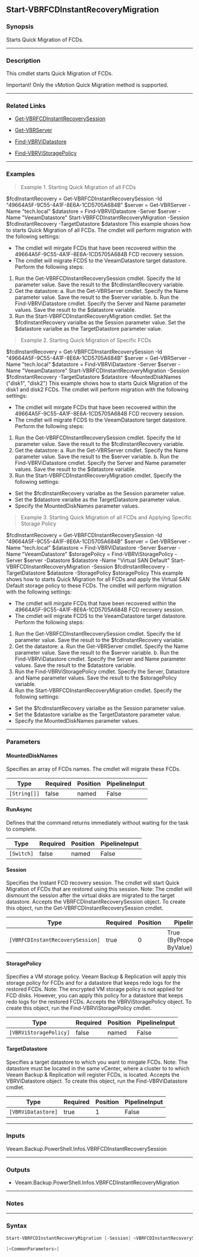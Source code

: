 Start-VBRFCDInstantRecoveryMigration
------------------------------------

### Synopsis
Starts Quick Migration of FCDs.

---

### Description

This cmdlet starts Quick Migration of FCDs.

Important! Only the vMotion Quick Migration method is supported.

---

### Related Links
* [Get-VBRFCDInstantRecoverySession](Get-VBRFCDInstantRecoverySession)

* [Get-VBRServer](Get-VBRServer)

* [Find-VBRViDatastore](Find-VBRViDatastore)

* [Find-VBRViStoragePolicy](Find-VBRViStoragePolicy)

---

### Examples
> Example 1. Starting Quick Migration of all FCDs

$fcdInstantRecovery = Get-VBRFCDInstantRecoverySession -Id "49664A5F-9C55-4A1F-8E6A-1CD5705A684B"
$server = Get-VBRServer -Name "tech.local"
$datastore = Find-VBRViDatastore -Server $server -Name "VeeamDatastore"
Start-VBRFCDInstantRecoveryMigration -Session $fcdInstantRecovery -TargetDatastore $datastore
This example shows how to starts Quick Migration of all FCDs.
The cmdlet will perform migration with the following settings:
- The cmdlet will mirgate FCDs that have been recovered within the 49664A5F-9C55-4A1F-8E6A-1CD5705A684B FCD recovery session.
- The cmdlet will migrate FCDS to the VeeamDatastore target datastore.
Perform the following steps:

1. Run the Get-VBRFCDInstantRecoverySession cmdlet. Specify the Id parameter value. Save the result to the $fcdInstantRecovery variable.
2. Get the datastore:
a. Run the Get-VBRServer cmdlet. Specify the Name parameter value. Save the result to the $server variable.
b. Run the Find-VBRViDatastore cmdlet. Specify the Server and Name parameter values. Save the result to the $datastore variable.
3. Run the Start-VBRFCDInstantRecoveryMigration cmdlet. Set the $fcdInstantRecovery varialbe as the Session parameter value. Set the $datastore varialbe as the TargetDatastore parameter value.
> Example 2. Starting Quick Migration of Specific FCDs

$fcdInstantRecovery = Get-VBRFCDInstantRecoverySession -Id "49664A5F-9C55-4A1F-8E6A-1CD5705A684B"
$server = Get-VBRServer -Name "tech.local"
$datastore = Find-VBRViDatastore -Server $server -Name "VeeamDatastore"
Start-VBRFCDInstantRecoveryMigration -Session $fcdInstantRecovery -TargetDatastore $datastore -MountedDiskNames ("disk1", "disk2")
This example shows how to starts Quick Migration of the disk1 and disk2 FCDs.
The cmdlet will perform migration with the following settings:
- The cmdlet will mirgate FCDs that have been recovered within the 49664A5F-9C55-4A1F-8E6A-1CD5705A684B FCD recovery session.
- The cmdlet will migrate FCDS to the VeeamDatastore target datastore.
Perform the following steps:

1. Run the Get-VBRFCDInstantRecoverySession cmdlet. Specify the Id parameter value. Save the result to the $fcdInstantRecovery variable.
2. Get the datastore:
a. Run the Get-VBRServer cmdlet. Specify the Name parameter value. Save the result to the $server variable.
b. Run the Find-VBRViDatastore cmdlet. Specify the Server and Name parameter values. Save the result to the $datastore variable.
3. Run the Start-VBRFCDInstantRecoveryMigration cmdlet. Specify the following settings:
- Set the $fcdInstantRecovery varialbe as the Session parameter value.
- Set the $datastore varialbe as the TargetDatastore parameter value.
- Specify the MountedDiskNames parameter values.
> Example 3. Starting Quick Migration of all FCDs and Applying Specific Storage Policy

$fcdInstantRecovery = Get-VBRFCDInstantRecoverySession -Id "49664A5F-9C55-4A1F-8E6A-1CD5705A684B"
$server = Get-VBRServer -Name "tech.local"
$datastore = Find-VBRViDatastore -Server $server -Name "VeeamDatastore"
$storagePolicy = Find-VBRViStoragePolicy -Server $server -Datastore $datastore -Name "Virtual SAN Default"
Start-VBRFCDInstantRecoveryMigration -Session $fcdInstantRecovery -TargetDatastore $datastore -StoragePolicy $storagePolicy
This example shows how to starts Quick Migration for all FCDs and apply the Virtual SAN Default storage policy to these FCDs.
The cmdlet will perform migration with the following settings:
- The cmdlet will mirgate FCDs that have been recovered within the 49664A5F-9C55-4A1F-8E6A-1CD5705A684B FCD recovery session.
- The cmdlet will migrate FCDS to the VeeamDatastore target datastore.
Perform the following steps:

1. Run the Get-VBRFCDInstantRecoverySession cmdlet. Specify the Id parameter value. Save the result to the $fcdInstantRecovery variable.
2. Get the datastore:
a. Run the Get-VBRServer cmdlet. Specify the Name parameter value. Save the result to the $server variable.
b. Run the Find-VBRViDatastore cmdlet. Specify the Server and Name parameter values. Save the result to the $datastore variable.
3. Run the Find-VBRViStoragePolicy cmdlet. Specify the Server, Datastore and Name parameter values. Save the result to the $storagePolicy variable.
4. Run the Start-VBRFCDInstantRecoveryMigration cmdlet. Specify the following settings:
- Set the $fcdInstantRecovery varialbe as the Session parameter value.
- Set the $datastore varialbe as the TargetDatastore parameter value.
- Specify the MountedDiskNames parameter values.

---

### Parameters
#### **MountedDiskNames**
Specifies an array of FCDs names.
The cmdlet will migrate these FCDs.

|Type        |Required|Position|PipelineInput|
|------------|--------|--------|-------------|
|`[String[]]`|false   |named   |False        |

#### **RunAsync**
Defines that the command returns immediately without waiting for the task to complete.

|Type      |Required|Position|PipelineInput|
|----------|--------|--------|-------------|
|`[Switch]`|false   |named   |False        |

#### **Session**
Specifies the Instant FCD recovery session.
The cmdlet will start Quick Migration of FCDs that are restored using this session.
Note: The cmdlet will dismount the session after the virtual disks are migrated to the target datastore.
Accepts the VBRFCDInstantRecoverySession object.
To create this object, run the Get-VBRFCDInstantRecoverySession cmdlet.

|Type                            |Required|Position|PipelineInput                 |
|--------------------------------|--------|--------|------------------------------|
|`[VBRFCDInstantRecoverySession]`|true    |0       |True (ByPropertyName, ByValue)|

#### **StoragePolicy**
Specifies a VM storage policy.
Veeam Backup & Replication will apply this storage policy for FCDs and for a datastore that keeps redo logs for the restored FCDs.
Note: The encrypted VM storage policy is not applied for FCD disks.
However, you can apply this policy for a datastore that keeps redo logs for the restored FCDs.
Accepts the VBRViStoragePolicy object.
To create this object, run the Find-VBRViStoragePolicy  cmdlet.

|Type                  |Required|Position|PipelineInput|
|----------------------|--------|--------|-------------|
|`[VBRViStoragePolicy]`|false   |named   |False        |

#### **TargetDatastore**
Specifies a target datastore to which you want to mirgate FCDs.
Note: The datastore must be located in the same vCenter, where a cluster to to which Veeam Backup & Replication will register FCDs, is located.
Accepts the VBRViDatastore object.
To create this object, run the Find-VBRViDatastore cmdlet.

|Type              |Required|Position|PipelineInput|
|------------------|--------|--------|-------------|
|`[VBRViDatastore]`|true    |1       |False        |

---

### Inputs
Veeam.Backup.PowerShell.Infos.VBRFCDInstantRecoverySession

---

### Outputs
* Veeam.Backup.PowerShell.Infos.VBRFCDInstantRecoveryMigration

---

### Notes

---

### Syntax
```PowerShell
Start-VBRFCDInstantRecoveryMigration [-Session] <VBRFCDInstantRecoverySession> [-TargetDatastore] <VBRViDatastore> [-MountedDiskNames <String[]>] [-RunAsync] [-StoragePolicy <VBRViStoragePolicy>] 
```
```PowerShell
[<CommonParameters>]
```
